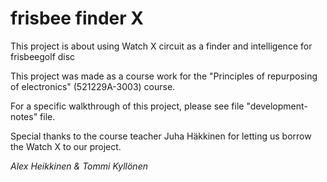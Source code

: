 # frisbee finder X
This project is about using Watch X circuit as a finder and intelligence for frisbeegolf disc

This project was made as a course work for the "Principles of repurposing of electronics" (521229A-3003) course.

For a specific walkthrough of this project, please see file "development-notes" file.

Special thanks to the course teacher Juha Häkkinen for letting us borrow the Watch X to our project.

*Alex Heikkinen & Tommi Kyllönen*
